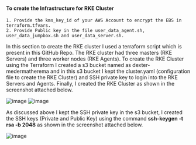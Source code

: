 #### To create the Infrastructure for RKE Cluster #########
```
1. Provide the kms_key_id of your AWS Account to encrypt the EBS in terraform.tfvars.
2. Provide Public key in the file user_data_agent.sh, user_data_jumpbox.sh and user_data_server.sh.
```
In this section to create the RKE cluster I used a terraform script which is present in this GitHub Repo. The RKE cluster had three masters (RKE Servers) and three worker nodes (RKE Agents). To create the RKE Cluster using the Terraform I created a s3 bucket named as dexter-medermatherema and in this s3 bucket I kept the cluster.yaml (configuration file to create the RKE Cluster) and SSH private key to login into the RKE Servers and Agents. Finally, I created the RKE Cluster as shown in the screenshot attached below.

![image](https://github.com/user-attachments/assets/034d1611-5f9c-4599-8916-36e420b4fe89)
![image](https://github.com/user-attachments/assets/2798c190-9adb-4499-8dee-cc1d4c7b6d62)
 
As discussed above I kept the SSH private key in the s3 bucket, I created the SSH keys (Private and Public Key) using the command **ssh-keygen -t rsa -b 2048** as shown in the screenshot attached below. 
 
![image](https://github.com/user-attachments/assets/a0737ff0-d3e8-4d43-971d-daa64d5d5b93)
